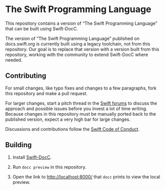 # The Swift Programming Language

This repository contains a version of “The Swift Programming Language”
that can be built using Swift-DocC.

The version of “The Swift Programming Language” published on docs.swift.org
is currently built using a legacy toolchain,
not from this repository.
Our goal is to replace that version with a version built from this repository,
working with the community to extend Swift-DocC where needed.

## Contributing

For small changes,
like typo fixes and changes to a few paragraphs,
fork this repository and make a pull request.

For larger changes,
start a pitch thread in the [Swift forums][forum]
to discuss the approach and possible issues
before you invest a lot of time writing.
Because changes in this repository
must be manually ported back to the published version,
expect a very high bar for large changes.

Discussions and contributions follow the [Swift Code of Conduct][conduct].

[forum]: https://forums.swift.org/c/swift-book
[conduct]: https://www.swift.org/code-of-conduct

<!-- FIXME: The 'forum' link above is speculative -->

## Building

1. Install [Swift-DocC](https://github.com/apple/swift-docc).

1. Run `docc preview` in this repository.

1. Open the link to <http://localhost:8000/> that `docc` prints
   to view the local preview.
